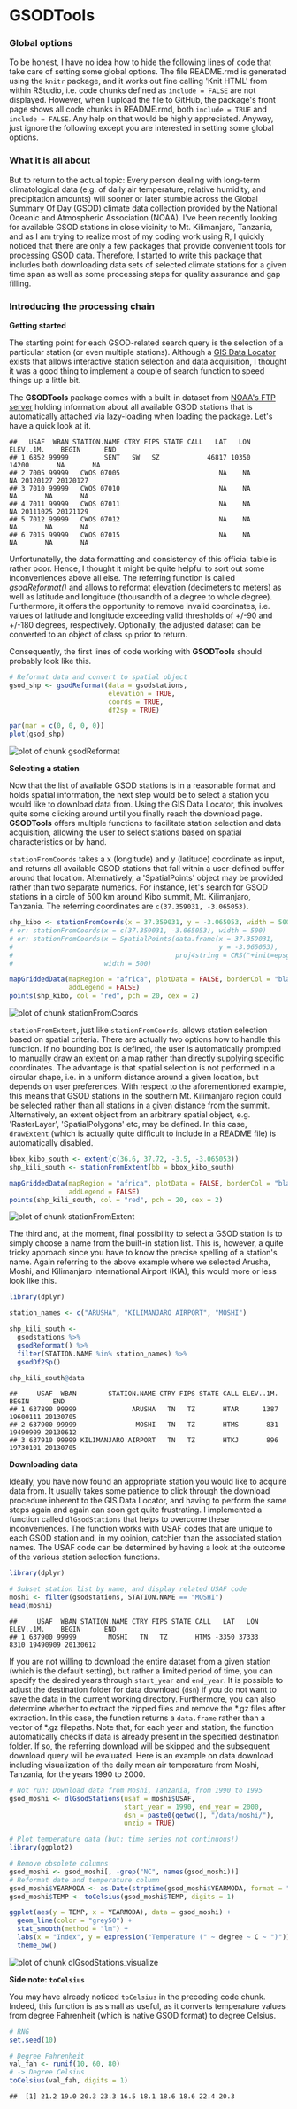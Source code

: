 GSODTools
=========

### Global options

To be honest, I have no idea how to hide the following lines of code that take 
care of setting some global options. The file README.rmd is generated using the
`knitr` package, and it works out fine calling 'Knit HTML' from within RStudio, 
i.e. code chunks defined as `include = FALSE` are not displayed. However, when I 
upload the file to GitHub, the package's front page shows all code chunks in 
README.rmd, both `include = TRUE` and `include = FALSE`. Any help on that would 
be highly appreciated. Anyway, just ignore the following except 
you are interested in setting some global options.



### What it is all about

But to return to the actual topic: Every person dealing with long-term 
climatological data (e.g. of daily air temperature, relative humidity, and precipitation amounts) will sooner or later stumble across the Global Summary Of Day (GSOD) climate data collection provided by the National Oceanic and Atmospheric Association (NOAA). I've been 
recently looking for available GSOD stations in close vicinity to Mt. Kilimanjaro, Tanzania, and as I am trying to realize most of my coding work using R, I quickly 
noticed that there are only a few packages that provide convenient tools for 
processing GSOD data. Therefore, I started to write this package that includes both downloading data sets of selected climate stations for a given time span as well as 
some processing steps for quality assurance and gap filling.


### Introducing the processing chain

**Getting started**

The starting point for each GSOD-related search query is the selection of a 
particular station (or even multiple stations). Although a [GIS Data Locator][1] exists that allows interactive 
station selection and data acquisition, I thought it was a good thing to 
implement a couple of search function to speed things up a little bit. 

The **GSODTools** package comes with a built-in dataset from [NOAA's FTP server][2]
holding information about all available GSOD stations that is automatically 
attached via lazy-loading when loading the package. Let's have a quick look at it. 


```
##   USAF  WBAN STATION.NAME CTRY FIPS STATE CALL   LAT   LON ELEV..1M.    BEGIN      END
## 1 6852 99999         SENT   SW   SZ            46817 10350     14200       NA       NA
## 2 7005 99999   CWOS 07005                         NA    NA        NA 20120127 20120127
## 3 7010 99999   CWOS 07010                         NA    NA        NA       NA       NA
## 4 7011 99999   CWOS 07011                         NA    NA        NA 20111025 20121129
## 5 7012 99999   CWOS 07012                         NA    NA        NA       NA       NA
## 6 7015 99999   CWOS 07015                         NA    NA        NA       NA       NA
```

Unfortunatelly, the data formatting and consistency of this official table is 
rather poor. Hence, I thought it might be quite helpful to sort out some 
inconveniences above all else. The referring function is called *gsodReformat()* 
and allows to reformat elevation (decimeters to meters) as well as latitude and longitude
(thousandth of a degree to whole degree). Furthermore, it offers the opportunity
to remove invalid coordinates, i.e. values of latitude and longitude exceeding 
valid thresholds of +/-90 and +/-180 degrees, respectively. Optionally, the 
adjusted dataset can be converted to an object of class `sp` prior to return.

Consequently, the first lines of code working with **GSODTools** should probably 
look like this.


```r
# Reformat data and convert to spatial object
gsod_shp <- gsodReformat(data = gsodstations,
                         elevation = TRUE, 
                         coords = TRUE,
                         df2sp = TRUE)

par(mar = c(0, 0, 0, 0))
plot(gsod_shp)
```

![plot of chunk gsodReformat](Figs/gsodReformat.png) 

**Selecting a station**

Now that the list of available GSOD stations is in a reasonable format and holds
spatial information, the next step would be to select a station you would like to
download data from. Using the GIS Data Locator, this involves quite some clicking 
around until you finally reach the download page. **GSODTools** offers multiple 
functions to facilitate station selection and data acquisition, allowing the user
to select stations based on spatial characteristics or by hand. 

`stationFromCoords` takes a x (longitude) and y (latitude) coordinate as input, 
and returns all available GSOD stations that fall within a user-defined buffer
around that location. Alternatively, a 'SpatialPoints' object may be provided 
rather than two separate numerics. For instance, let's search for GSOD stations
in a circle of 500 km around Kibo summit, Mt. Kilimanjaro, Tanzania. The referring
coordinates are `c(37.359031, -3.065053)`.


```r
shp_kibo <- stationFromCoords(x = 37.359031, y = -3.065053, width = 500)
# or: stationFromCoords(x = c(37.359031, -3.065053), width = 500)
# or: stationFromCoords(x = SpatialPoints(data.frame(x = 37.359031, 
#                                                    y = -3.065053), 
#                                         proj4string = CRS("+init=epsg:4326")), 
#                       width = 500)

mapGriddedData(mapRegion = "africa", plotData = FALSE, borderCol = "black",
               addLegend = FALSE)
points(shp_kibo, col = "red", pch = 20, cex = 2)
```

![plot of chunk stationFromCoords](Figs/stationFromCoords.png) 

`stationFromExtent`, just like `stationFromCoords`, allows station selection 
based on spatial criteria. There are actually two options how to handle this 
function. If no bounding box is defined, the user is automatically prompted to 
manually draw an extent on a map rather than directly supplying specific 
coordinates. The advantage is that spatial selection is not performed in a 
circular shape, i.e. in a uniform distance around a given location, but depends 
on user preferences. With respect to the aforementioned example, this means that GSOD stations in the southern Mt. Kilimanjaro region could be selected rather than all stations in a given distance from the summit. 
Alternatively, an extent object from an arbitrary spatial object, e.g. 'RasterLayer', 
'SpatialPolygons' etc, may be defined. In this case, `drawExtent` (which is actually quite difficult to include in a README file) is automatically disabled. 


```r
bbox_kibo_south <- extent(c(36.6, 37.72, -3.5, -3.065053))
shp_kili_south <- stationFromExtent(bb = bbox_kibo_south)

mapGriddedData(mapRegion = "africa", plotData = FALSE, borderCol = "black",
               addLegend = FALSE)
points(shp_kili_south, col = "red", pch = 20, cex = 2)
```

![plot of chunk stationFromExtent](Figs/stationFromExtent.png) 

The third and, at the moment, final possibility to select a GSOD station is to 
simply choose a name from the built-in station list. This is, however, a quite
tricky approach since you have to know the precise spelling of a station's name. 
Again referring to the above example where we selected Arusha, Moshi, and 
Kilimanjaro International Airport (KIA), this would more or less look like this. 


```r
library(dplyr)

station_names <- c("ARUSHA", "KILIMANJARO AIRPORT", "MOSHI")

shp_kili_south <- 
  gsodstations %>% 
  gsodReformat() %>% 
  filter(STATION.NAME %in% station_names) %>% 
  gsodDf2Sp()

shp_kili_south@data
```

```
##     USAF  WBAN        STATION.NAME CTRY FIPS STATE CALL ELEV..1M.    BEGIN      END
## 1 637890 99999              ARUSHA   TN   TZ       HTAR      1387 19600111 20130705
## 2 637900 99999               MOSHI   TN   TZ       HTMS       831 19490909 20130612
## 3 637910 99999 KILIMANJARO AIRPORT   TN   TZ       HTKJ       896 19730101 20130705
```

**Downloading data**

Ideally, you have now found an appropriate station you would like to acquire 
data from. It usually takes some patience to click through the download procedure
inherent to the GIS Data Locator, and having to perform the same steps again and 
again can soon get quite frustrating. I implemented a function called 
`dlGsodStations` that helps to overcome these inconveniences. 
The function works with USAF codes that are unique to each GSOD station and, in 
my opinion, catchier than the associated station names. The USAF code can be 
determined by having a look at the outcome of the various station selection 
functions. 


```r
library(dplyr)

# Subset station list by name, and display related USAF code
moshi <- filter(gsodstations, STATION.NAME == "MOSHI")
head(moshi)
```

```
##     USAF  WBAN STATION.NAME CTRY FIPS STATE CALL   LAT   LON ELEV..1M.    BEGIN      END
## 1 637900 99999        MOSHI   TN   TZ       HTMS -3350 37333      8310 19490909 20130612
```

If you are not willing to download the entire dataset from a given 
station (which is the default setting), but rather a limited period of time, you 
can specify the desired years through `start_year` and `end_year`. It is 
possible to adjust the destination folder for data download (`dsn`) if you do 
not want to save the data in the current working directory. Furthermore, you can
also determine whether to extract the zipped files and remove the *.gz files
after extraction. In this case, the function returns a `data.frame` rather than
a vector of *.gz filepaths. Note that, for each year and station, the function 
automatically checks if data is already present in the specified destination 
folder. If so, the referring download will be skipped and the 
subsequent download query will be evaluated. Here is an example on data 
download including visualization of the daily mean air temperature from Moshi, 
Tanzania, for the years 1990 to 2000. 


```r
# Not run: Download data from Moshi, Tanzania, from 1990 to 1995
gsod_moshi <- dlGsodStations(usaf = moshi$USAF,
                             start_year = 1990, end_year = 2000,
                             dsn = paste0(getwd(), "/data/moshi/"),
                             unzip = TRUE)
```


```r
# Plot temperature data (but: time series not continuous!)
library(ggplot2)

# Remove obsolete columns
gsod_moshi <- gsod_moshi[, -grep("NC", names(gsod_moshi))]
# Reformat date and temperature column
gsod_moshi$YEARMODA <- as.Date(strptime(gsod_moshi$YEARMODA, format = "%Y%m%d"))
gsod_moshi$TEMP <- toCelsius(gsod_moshi$TEMP, digits = 1)

ggplot(aes(y = TEMP, x = YEARMODA), data = gsod_moshi) + 
  geom_line(color = "grey50") + 
  stat_smooth(method = "lm") + 
  labs(x = "Index", y = expression("Temperature (" ~ degree ~ C ~ ")")) +
  theme_bw()
```

![plot of chunk dlGsodStations_visualize](Figs/dlGsodStations_visualize.png) 

**Side note: `toCelsius`**

You may have already noticed `toCelsius` in the preceding code chunk. Indeed, 
this function is as small as useful, as it converts temperature values from 
degree Fahrenheit (which is native GSOD format) to degree Celsius. 


```r
# RNG
set.seed(10)

# Degree Fahrenheit
val_fah <- runif(10, 60, 80)
# -> Degree Celsius
toCelsius(val_fah, digits = 1)
```

```
##  [1] 21.2 19.0 20.3 23.3 16.5 18.1 18.6 18.6 22.4 20.3
```

[1]: http://www.climate.gov/daily-observational-data-global-summary-day-gsod-%E2%80%93-gis-data-locator
[2]: ftp://ftp.ncdc.noaa.gov/pub/data/gsod/ish-history.csv
